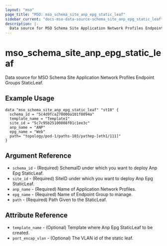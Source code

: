 ```yaml
---
layout: "mso"
page_title: "MSO: mso_schema_site_anp_epg_static_leaf"
sidebar_current: "docs-mso-data-source-schema_site_anp_epg_static_leaf"
description: |-
  Data source for MSO Schema Site Application Network Profiles Endpoint Groups StaticLeaf.
---
```


# mso_schema_site_anp_epg_static_leaf #

Data source for MSO Schema Site Application Network Profiles Endpoint Groups StaticLeaf.

## Example Usage ##

```hcl
data "mso_schema_site_anp_epg_static_leaf" "st10" {
  schema_id = "5c4d9fca270000a101f8094a"
  template_name = "Template1"
  site_id = "5c7c95b25100008f01c1ee3c"
  anp_name = "ANP"
  epg_name = "Web"
  path= "topology/pod-1/paths-103/pathep-[eth1/111]"
}
```

## Argument Reference ##

* `schema_id` - (Required) SchemaID under which you want to deploy Anp Epg StaticLeaf.
* `site_id` - (Required) SiteID under which you want to deploy Anp Epg StaticLeaf.
* `anp_name` - (Required) Name of Application Network Profiles.
* `epg_name` - (Required) Name of Endpoint Group to manage.
* `path` - (Required) Path Given to the StaticLeaf.


## Attribute Reference ##

* `template_name` - (Optional) Template where Anp Epg StaticLeaf to be created.
* `port_encap_vlan` - (Optional) The VLAN id of the static leaf.


